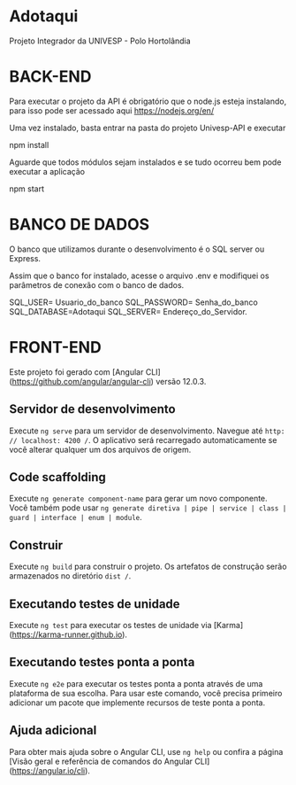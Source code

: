 # Adotaqui

Projeto Integrador da UNIVESP - Polo Hortolândia

# BACK-END

Para executar o projeto da API é obrigatório que o node.js esteja instalando, para isso pode ser acessado aqui 
https://nodejs.org/en/

Uma vez instalado, basta entrar na pasta do projeto Univesp-API e executar 

npm install

Aguarde que todos módulos sejam instalados e se tudo ocorreu bem pode executar a aplicação

npm start

# BANCO DE DADOS

O banco que utilizamos durante o desenvolvimento é o SQL server ou Express.

Assim que o banco for instalado, acesse o arquivo .env e modifiquei os parâmetros de conexão com o banco de dados.

SQL_USER= Usuario_do_banco
SQL_PASSWORD= Senha_do_banco
SQL_DATABASE=Adotaqui
SQL_SERVER= Endereço_do_Servidor.


# FRONT-END

Este projeto foi gerado com [Angular CLI] (https://github.com/angular/angular-cli) versão 12.0.3.

## Servidor de desenvolvimento

Execute `ng serve` para um servidor de desenvolvimento. Navegue até `http: // localhost: 4200 /`. O aplicativo será recarregado automaticamente se você alterar qualquer um dos arquivos de origem.

## Code scaffolding

Execute `ng generate component-name` para gerar um novo componente. Você também pode usar `ng generate diretiva | pipe | service | class | guard | interface | enum | module`.

## Construir

Execute `ng build` para construir o projeto. Os artefatos de construção serão armazenados no diretório `dist /`.

## Executando testes de unidade

Execute `ng test` para executar os testes de unidade via [Karma] (https://karma-runner.github.io).

## Executando testes ponta a ponta

Execute `ng e2e` para executar os testes ponta a ponta através de uma plataforma de sua escolha. Para usar este comando, você precisa primeiro adicionar um pacote que implemente recursos de teste ponta a ponta.

## Ajuda adicional

Para obter mais ajuda sobre o Angular CLI, use `ng help` ou confira a página [Visão geral e referência de comandos do Angular CLI] (https://angular.io/cli).


